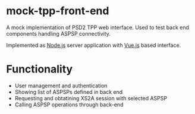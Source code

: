 # mock-tpp-front-end
A mock implementation of PSD2 TPP web interface. Used to test back end components handling ASPSP connectivity.

Implemented as [Node.js](https://nodejs.org/en/) server application with [Vue.js](https://vuejs.org/) based interface.

# Functionality
* User management and authentication
* Showing list of ASPSPs defined in back end
* Requesting and obtatining XS2A session with selected ASPSP
* Calling ASPSP operations through back-end